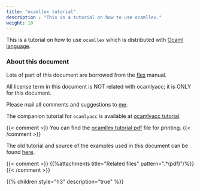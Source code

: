```yaml
---
title: "ocamllex tutorial"
description : "This is a tutorial on how to use ocamllex."
weight: 10
---
```


This is a tutorial on how to use `ocamllex`
which is distributed with
[Ocaml language](http://ocaml.org).

### About this document

Lots of part of this document are borrowed from the
[flex](https://github.com/westes/flex) manual.

All license term in this document is NOT related with ocamlyacc; it is ONLY for this document.

Please mail all comments and suggestions to [me](mailto:ohama100@gmail.com).

The companion tutorial for `ocamlyacc` is available
at [ocamlyacc tutorial](../ocamlyacc-tutorial/index.html).


{{< comment >}}
You can find the [ocamllex tutorial pdf](./_index.files/ocamllex-tutorial.pdf) file for printing.
{{< /comment >}}

The old tutorial and source of the examples used in this document can be found [here](https://github.com/ohama/ocaml/).

{{< comment >}}
{{%attachments title="Related files" pattern=".*(pdf)"/%}}
{{< /comment >}}

{{% children style="h3" description="true" %}}
